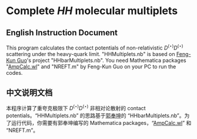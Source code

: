 # Complete *HH* molecular multiplets

## English Instruction Document

This program calculates the contact potentials of non-relativistic $D^{(\star)}D^{(\star)}$ scattering under the heavy-quark limit. "HHMultiplets.nb" is based on [Feng-Kun Guo](https://github.com/fkguo)'s project "HHbarMultiplets.nb". You need Mathematica packages "[AmpCalc.wl](https://github.com/fkguo/AmpCalc)" and "NREFT.m" by Feng-Kun Guo on your PC to run the codes.

## 中文说明文档

本程序计算了重夸克极限下 $D^{(\star)}D^{(\star)}$ 非相对论散射的 contact potentials。“HHMultiplets.nb” 的思路基于[郭奉坤](https://github.com/fkguo)的 “HHbarMultiplets.nb”。为了运行代码，你需要有郭奉坤编写的 Mathematica packages，“[AmpCalc.wl](https://github.com/fkguo/AmpCalc)” 和 “NREFT.m”。
